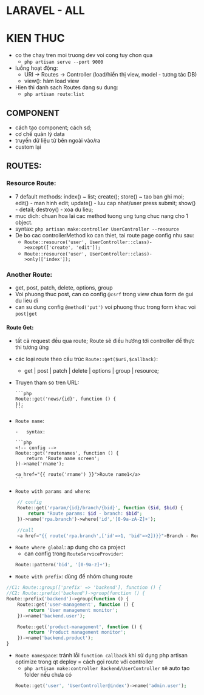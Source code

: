 # LARAVEL - ALL

# KIEN THUC

-   co the chay tren moi truong dev voi cong tuy chon qua
    -   `php artisan serve --port 9000`
-   luồng hoạt động:
    -   URI -> Routes -> Controller (load/hiển thị view, model - tương tác DB)
    -   view(): hàm load view
-   Hien thi danh sach Routes dang su dung:
    -   `php artisan route:list`

## COMPONENT

-   cách tạo component; cách sd;
-   cơ chế quản lý data
-   truyền dữ liệu từ bên ngoài vào/ra
-   custom lại

## ROUTES:

### Resource Route:

-   7 default methods: index() ~ list; create(); store() ~ tao ban ghi moi; edit() - man hinh edit; update() - luu cap nhat/user press submit; show() - detail; destroy() - xoa du lieu;
-   muc dich: chuan hoa lai cac method tuong ung tung chuc nang cho 1 object.
-   syntax: `php artisan make:controller UserController --resource`
-   De bo cac controllerMethod ko can thiet, tai route page config nhu sau:
    -   `Route::resource('user', UserController::class)->except(['create', 'edit']);`
    -   `Route::resource('user', UserController::class)->only(['index']);`

### Another Route:

-   get, post, patch, delete, options, group
-   Voi phuong thuc post, can co config `@csrf` trong view chua form de gui du lieu di
-   can su dung config `@method('put')` voi phuong thuc trong form khac voi `post|get`

#### Route Get:

-   tất cả request đều qua route; Route sẽ điều hướng tới controller để thực thi tương ứng
-   các loại route theo cấu trúc `Route::get($uri,$callback)`:
    -   get | post | patch | delete | options | group | resource;
-   Truyen tham so tren URL:

        ```php
        Route::get('news/{id}', function () {
        });
        ```

-   `Route name`:

        -   syntax:

        ```php
        <!-- config -->
        Route::get('routenames', function () {
            return 'Route name screen';
        })->name('rname');

       <!-- su dung -->

        <a href="{{ route('rname') }}">Route name1</a>
        ```

-   `Route with params and where`:

```php
    // config
    Route::get('rparam/{id}/branch/{bid}', function ($id, $bid) {
        return "Route params: $id - branch: $bid";
    })->name('rpa.branch')->where('id','[0-9a-zA-Z]+');

    //call
    <a href="{{ route('rpa.branch',['id'=>1, 'bid'=>2])}}">Branch - Route name pram 1</a>
```

-   `Route where global`: ap dung cho ca project
    -   can config trong `RouteServiceProvider`:
    ```php
    Route::pattern('bid', '[0-9a-z]+');
    ```
-   `Route with prefix`: dùng để nhóm chung route

```php
//C1: Route::group(['prefix' => 'backend'], function () {
//C2: Route::prefix('backend')->group(function () {
Route::prefix('backend')->group(function () {
    Route::get('user-management', function () {
        return 'User management monitor';
    })->name('backend.user');

    Route::get('product-management', function () {
        return 'Product management monitor';
    })->name('backend.product');
}
```

-   `Route namespace`: tránh lỗi `function callback` khi sử dụng php artisan optimize trong qt deploy = cách gọi route với controller
    -   `php artisan make:controller Backend/UserController` sẽ auto tạo folder nếu chưa có
    ```php
    Route::get('user', 'UserController@index')->name('admin.user');
    ```
